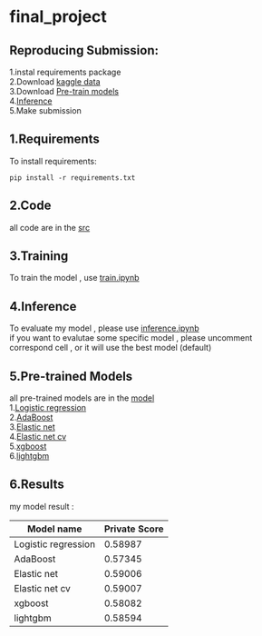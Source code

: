 # final_project
## Reproducing Submission:
1.instal requirements package  
2.Download [kaggle data](https://www.kaggle.com/competitions/tabular-playground-series-aug-2022/data)  
3.Download [Pre-train models](https://github.com/kirito878/final_project/blob/main/README.md#5pre-trained-models)    
4.[Inference](https://github.com/kirito878/final_project#4inference)  
5.Make submission
## 1.Requirements

To install requirements:

```setup
pip install -r requirements.txt
```
## 2.Code
all code are in the [src](https://github.com/kirito878/final_project/tree/main/src)

## 3.Training
To train the model , use [train.ipynb](https://github.com/kirito878/final_project/blob/main/src/train.ipynb)  

## 4.Inference
To evaluate my model , please use [inference.ipynb](https://github.com/kirito878/final_project/blob/main/src/inference.ipynb)  
if you want to evalutae some specific model , please uncomment correspond cell , or it will use the best model (default)
## 5.Pre-trained Models
all pre-trained models are in the [model](https://github.com/kirito878/final_project/tree/main/model)  
1.[Logistic regression](https://github.com/kirito878/final_project/blob/main/model/logisticRegression.pickle)  
2.[AdaBoost](https://github.com/kirito878/final_project/blob/main/model/AdaBoostClassifier.pickle)  
3.[Elastic net](https://github.com/kirito878/final_project/blob/main/model/elasticNet.pickle)  
4.[Elastic net cv](https://github.com/kirito878/final_project/blob/main/model/elasticNetCV.pickle)  
5.[xgboost](https://github.com/kirito878/final_project/blob/main/model/XGBClassifier.pickle)  
6.[lightgbm](https://github.com/kirito878/final_project/blob/main/model/model.txt)
## 6.Results

my model result :

| Model name         | Private Score  | 
| ------------------ |---------------- |
| Logistic regression|     0.58987     | 
| AdaBoost            |     0.57345    | 
| Elastic net         |     0.59006    | 
| Elastic net cv    |     0.59007       | 
| xgboost           |     0.58082      | 
| lightgbm          |     0.58594        | 

